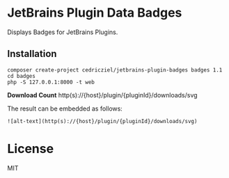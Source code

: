 # JetBrains Plugin Data Badges

Displays Badges for JetBrains Plugins.

## Installation

```
composer create-project cedricziel/jetbrains-plugin-badges badges 1.1
cd badges
php -S 127.0.0.1:8000 -t web
```

**Download Count** http(s)://{host}/plugin/{pluginId}/downloads/svg

The result can be embedded as follows:

```
![alt-text](http(s)://{host}/plugin/{pluginId}/downloads/svg)
```

# License

MIT
